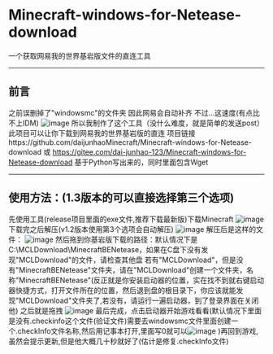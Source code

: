 # Minecraft-windows-for-Netease-download
一个获取网易我的世界基岩版文件的直连工具

------
前言 
------
之前误删掉了"windowsmc"的文件夹
因此网易会自动补齐
不过...这速度(有点比不上IDM)
![image](https://github.com/daijunhaoMinecraft/Minecraft-windows-for-Netease-download/assets/121751847/74b5a50e-e2aa-4b9d-a332-e8e51abcab63)
所以我制作了这个工具（没什么难度，就是简单的发送post）
此项目可以让你下载到网易我的世界基岩版的直连
项目链接https://github.com/daijunhaoMinecraft/Minecraft-windows-for-Netease-download 或 https://gitee.com/dai-junhao-123/Minecraft-windows-for-Netease-download
基于Python写出来的，同时里面包含Wget

-----
使用方法：(1.3版本的可以直接选择第三个选项)
-----
先使用工具(release项目里面的exe文件,推荐下载最新版)下载Minecraft
![image](https://github.com/daijunhaoMinecraft/Minecraft-windows-for-Netease-download/assets/121751847/4d916fb8-b619-42ea-bb65-e664b9aaf381)
下载完之后解压(v1.2版本使用第3个选项会自动解压)
![image](https://github.com/daijunhaoMinecraft/Minecraft-windows-for-Netease-download/assets/121751847/f10daec2-da75-46dc-bcef-717c9bb07a73)
解压后是这样的文件：
![image](https://github.com/daijunhaoMinecraft/Minecraft-windows-for-Netease-download/assets/121751847/44d220b7-d66e-4126-b769-4e95bbebb8db)
然后拖到你基岩版下载的路径：默认情况下是C:\MCLDownload\MinecraftBENetease，如果在C盘下没有发现"MCLDownload"的文件，请检查其他盘
若有"MCLDownload"，但是没有"MinecraftBENetease"文件夹，请在"MCLDownload"创建一个文件夹，名称"MinecraftBENetease"(反正就是你安装启动器的位置，实在找不到就右键启动器快捷方式，打开文件所在的位置，然后退到盘的根目录下，你应该就能发现"MCLDownload"文件夹了,若没有，请运行一遍启动器，到了登录界面在关闭他)
之后就是拖拽
![image](https://github.com/daijunhaoMinecraft/Minecraft-windows-for-Netease-download/assets/121751847/88accaa4-a191-4549-ad9e-1c9f5fae5677)
最后完成，点击启动器开始游戏看看(默认情况下里面是没有.checkinfo这个文件(验证文件)需要去windowsmc文件里面创建一个.checkInfo文件名称,然后用记事本打开,里面写0就可以![image](https://github.com/daijunhaoMinecraft/Minecraft-windows-for-Netease-download/assets/121751847/a7a80481-9178-4a77-b8d4-4b9926ca0523)
)再回到游戏,虽然会提示更新,但是他大概几十秒就好了(估计是修复.checkInfo文件)
